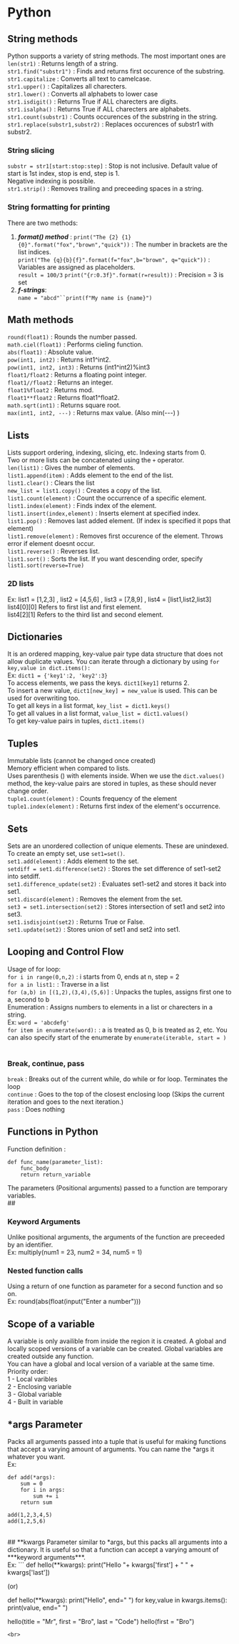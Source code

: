 # Python
## String methods 
Python supports a variety of string methods. The most important ones are <br>
`len(str1)` : Returns length of a string. <br>
`str1.find("substr1")` : Finds and returns first occurence of the substring. <br>
`str1.capitalize` : Converts all text to camelcase. <br>
`str1.upper()` : Capitalizes all charecters. <br>
`str1.lower()` : Converts all alphabets to lower case <br>
`str1.isdigit()` : Returns True if ALL charecters are digits. <br>
`str1.isalpha()` : Returns True if ALL charecters are alphabets. <br>
`str1.count(substr1)` : Counts occurences of the substring in the string. <br>
`str1.replace(substr1,substr2)` : Replaces occurences of substr1 with substr2. <br>
### String slicing
`substr = str1[start:stop:step]` : Stop is not inclusive. Default value of start is 1st index, stop is end, step is 1. <br>Negative indexing is possible. <br>`str1.strip()` : Removes trailing and preceeding spaces in a string. <br>
### String formatting for printing
There are two methods: <br>
1) ***format() method*** : `print("The {2} {1} {0}".format("fox","brown","quick"))` : The number in brackets are the list indices. <br>
`print("The {q}{b}{f}".format(f="fox",b="brown", q="quick"))` : Variables are assigned as placeholders. <br>
`result = 100/3` `print("{r:0.3f}".format(r=result))` : Precision = 3 is set <br>
2) ***f-strings***: <br>
`name = "abcd"``print(f"My name is {name}")` <br>
## Math methods
`round(float1)` : Rounds the number passed. <br>
`math.ciel(float1)` : Performs cieling function. <br>
`abs(float1)` : Absolute value. <br>
`pow(int1, int2)` : Returns int1^int2. <br> 
`pow(int1, int2, int3)` : Returns (int1^int2)%int3 <br>
`float1/float2` : Returns a floating point integer. <br>
`float1//float2` : Returns an integer. <br>
`float1%float2` : Returns mod. <br>
`float1**float2` : Returns float1^float2. <br>
`math.sqrt(int1)` : Returns square root. <br>
`max(int1, int2, ---)` : Returns max value. (Also min(---) )<br>
## Lists
Lists support ordering, indexing, slicing, etc. Indexing starts from 0. <br>
Two or more lists can be concatenated using the `+` operator. <br>
`len(list1)` : Gives the number of elements. <br>
`list1.append(item)` : Adds element to the end of the list. <br>
`list1.clear()` : Clears the list <br>
`new_list = list1.copy()` : Creates a copy of the list. <br>
`list1.count(element)` : Count the occurrence of a specific element. <br>
`list1.index(element)` : Finds index of the element. <br>
`list1.insert(index,element)` : Inserts element at specified index. <br>
`list1.pop()` : Removes last added element. (If index is specified it pops that element) <br>
`list1.remove(element)` : Removes first occurence of the element. Throws error if element doesnt occur. <br>
`list1.reverse()` : Reverses list.<br>
`list1.sort()` : Sorts the list. If you want descending order, specify `list1.sort(reverse=True)` <br>
### 2D lists
Ex: list1 = [1,2,3] , list2 = [4,5,6] , list3 = [7,8,9] , list4 = [list1,list2,list3] <br>
list4[0][0] Refers to first list and first element. <br>
list4[2][1] Refers to the third list and second element. <br>
## Dictionaries
It is an ordered mapping, key-value pair type data structure that does not allow duplicate values. You can iterate through a dictionary by using `for key,value in dict.items():`<br> Ex: `dict1 = {'key1':2, 'key2':3}`<br>To access elements, we pass the keys. `dict1[key1]` returns 2. <br>To insert a new value, `dict1[new_key] = new_value` is used. This can be used for overwriting too.<br>
To get all keys in a list format, `key_list = dict1.keys()`<br>
To get all values in a list format, `value_list = dict1.values()`<br>
To get key-value pairs in tuples, `dict1.items()`<br>
## Tuples
Immutable lists (cannot be changed once created) <br> Memory efficient when compared to lists.<br>
Uses parenthesis () with elements inside. When we use the `dict.values()` method, the key-value pairs are stored in tuples, as these should never change order. <br>
`tuple1.count(element)` : Counts frequency of the element<br>
`tuple1.index(element)` : Returns first index of the element's occurrence.<br>
## Sets
Sets are an unordered collection of unique elements. These are unindexed. <br> To create an empty set, use `set1=set()`. <br> 
`set1.add(element)` : Adds element to the set. <br> 
`setdiff = set1.difference(set2)` : Stores the set difference of set1-set2 into setdiff. <br>
`set1.difference_update(set2)` : Evaluates set1-set2 and stores it back into set1. <br>
`set1.discard(element)` : Removes the element from the set. <br>
`set3 = set1.intersection(set2)` : Stores intersection of set1 and set2 into set3. <br>
`set1.isdisjoint(set2)` : Returns True or False. <br>
`set1.update(set2)` : Stores union of set1 and set2 into set1. <br>
## Looping and Control Flow
Usage of for loop: <br>
`for i in range(0,n,2)` : i starts from 0, ends at n, step = 2<br>
`for a in list1:` : Traverse in a list<br>
`for (a,b) in [(1,2),(3,4),(5,6)]` : Unpacks the tuples, assigns first one to a, second to b<br>
Enumeration : Assigns numbers to elements in a list or charecters in a string. <br> Ex: `word = 'abcdefg'` <br> `for item in enumerate(word):` : a is treated as 0, b is treated as 2, etc. You can also specify start of the enumerate by `enumerate(iterable, start = )`<br><br>
### Break, continue, pass
`break` : Breaks out of the current while, do while or for loop. Terminates the loop<br>
`continue` : Goes to the top of the closest enclosing loop (Skips the current iteration and goes to the next  iteration.) <br>
`pass` : Does nothing<br>
## Functions in Python
Function definition : 
```
def func_name(parameter_list):
	func_body
	return return_variable
```
The parameters (Positional arguments) passed to a function are temporary variables. <br>##
### Keyword Arguments 			 
Unlike positional arguments, the arguments of the function are preceeded by an identifier. <br>Ex: multiply(num1 = 23, num2 = 34, num5 = 1) <br>
### Nested function calls
Using a return of one function as parameter for a second function and so on.
<br>Ex: round(abs(float(input("Enter a number")))<br>
## Scope of a variable
A variable is only availible from inside the region it is created. A global and locally scoped versions of a variable can be created. Global variables are created outside any function. <br>
You can have a global and local version of a variable at the same time.<br>Priority order: <br>1 - Local varibles <br>2 - Enclosing variable<br>3 - Global variable<br>4 - Built in variable<br>
## *args Parameter
Packs all arguments passed into a tuple that is useful for making functions that accept a varying amount of arguments. You can name the *args it whatever you want. <br>
Ex: 
```
def add(*args):
	sum = 0
	for i in args:
		sum += i
	return sum

add(1,2,3,4,5)
add(1,2,5,6)
```
<br>
## **kwargs
Parameter similar to *args, but this packs all arguments into a dictionary. It is useful so that a function can accept a varying amount of ***keyword arguments***. <br>
Ex: 
```
def hello(**kwargs):
	print("Hello "+ kwargs['first'] + " " + kwargs['last'])

(or)

def hello(**kwargs):
	print("Hello", end=" ")
	for key,value in kwargs.items():
		print(value, end=" ")

hello(title = "Mr", first = "Bro", last = "Code")
hello(first = "Bro")
```
<br>


